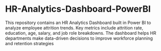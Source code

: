 # HR-Analytics-Dashboard-PowerBI
This repository contains an HR Analytics Dashboard built in Power BI to analyze employee attrition trends. Key metrics include attrition rate, education, age, salary, and job role breakdowns. The dashboard helps HR departments make data-driven decisions to improve workforce planning and retention strategies
